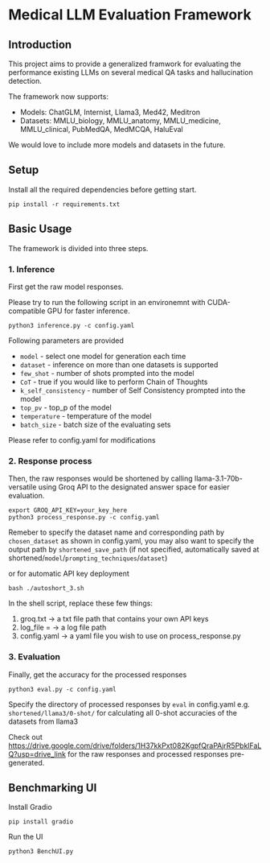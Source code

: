 <h1>Medical LLM Evaluation Framework</h1>

## Introduction 

This project aims to provide a generalized framwork for evaluating the performance existing LLMs on several medical QA tasks and hallucination detection.

The framework now supports:
- Models: ChatGLM, Internist, Llama3, Med42, Meditron
- Datasets: MMLU_biology, MMLU_anatomy, MMLU_medicine, MMLU_clinical, PubMedQA, MedMCQA, HaluEval

We would love to include more models and datasets in the future. 

## Setup
Install all the required dependencies before getting start.
```
pip install -r requirements.txt
```

## Basic Usage
The framework is divided into three steps. 

### 1. Inference 
First get the raw model responses. 

Please try to run the following script in an environemnt with CUDA-compatible GPU for faster inference. 
```
python3 inference.py -c config.yaml
```
Following parameters are provided
- `model` - select one model for generation each time 
- `dataset` - inference on more than one datasets is supported 
- `few_shot` - number of shots prompted into the model
- `CoT` - true if you would like to perform Chain of Thoughts
- `k_self_consistency` - number of Self Consistency prompted into the model
- `top_pv` - top_p of the model
- `temperature` - temperature of the model
- `batch_size` - batch size of the evaluating sets

Please refer to config.yaml for modifications 

### 2. Response process
Then, the raw responses would be shortened by calling llama-3.1-70b-versatile using Groq API to the designated answer space for easier evaluation.

```
export GROQ_API_KEY=your_key_here
python3 process_response.py -c config.yaml
```
Remeber to specify the dataset name and corresponding path by `chosen_dataset` as shown in config.yaml, you may also want to specify the output path by `shortened_save_path` (if not specified, automatically saved at shortened/`model`/`prompting_techniques`/`dataset`)

or for automatic API key deployment
```
bash ./autoshort_3.sh
```
In the shell script, replace these few things:
1. groq.txt -> a txt file path that contains your own API keys
2. log_file = -> a log file path 
3. config.yaml -> a yaml file you wish to use on process_response.py

### 3. Evaluation 
Finally, get the accuracy for the processed responses
```
python3 eval.py -c config.yaml
```
Specify the directory of processed responses by `eval` in config.yaml
e.g. `shortened/llama3/0-shot/` for calculating all 0-shot accuracies of the datasets from llama3

Check out https://drive.google.com/drive/folders/1H37kkPxt082KgpfQraPAjrR5PbklFaLQ?usp=drive_link for the raw responses and processed responses pre-generated.

## Benchmarking UI
Install Gradio
```
pip install gradio
```
Run the UI
```
python3 BenchUI.py
```
